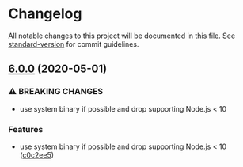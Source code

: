 # Changelog

All notable changes to this project will be documented in this file. See [standard-version](https://github.com/conventional-changelog/standard-version) for commit guidelines.

## [6.0.0](https://github.com/mole-inc/jpegoptim-bin/compare/v5.1.0...v6.0.0) (2020-05-01)


### ⚠ BREAKING CHANGES

* use system binary if possible and drop supporting Node.js < 10

### Features

* use system binary if possible and drop supporting Node.js < 10 ([c0c2ee5](https://github.com/mole-inc/jpegoptim-bin/commit/c0c2ee5096ecd38a1fa3f78d50eba5c42aa41136))
